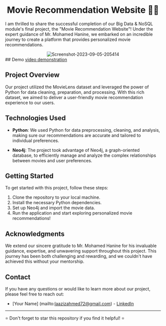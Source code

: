<div align="center">
  <h1>Movie Recommendation Website 🎥🌟</h1>
</div>

<p>I am thrilled to share the successful completion of our Big Data & NoSQL module's final project, the "Movie Recommendation Website"! Under the expert guidance of Mr. Mohamed Hanine, we embarked on an incredible journey to create a platform that provides personalized movie recommendations.</p>

<div align="center">
  <img src="https://i.ibb.co/hDhJT0F/Screenshot-2023-09-05-205414.png" alt="Screenshot-2023-09-05-205414" border="0">
</div>
## Demo
<a href="https://www.linkedin.com/posts/ahmed-laaziz-4b2168218_python-neo4j-database-activity-7071087011943567360-1Ou7?utm_source=share&utm_medium=member_desktop">video demonstration</a>

## Project Overview
Our project utilized the MovieLens dataset and leveraged the power of Python for data cleaning, preparation, and processing. With this rich dataset, we aimed to deliver a user-friendly movie recommendation experience to our users.

## Technologies Used
- **Python**: We used Python for data preprocessing, cleaning, and analysis, making sure our recommendations are accurate and tailored to individual preferences.

- **Neo4j**: The project took advantage of Neo4j, a graph-oriented database, to efficiently manage and analyze the complex relationships between movies and user preferences.

## Getting Started
To get started with this project, follow these steps:
1. Clone the repository to your local machine.
2. Install the necessary Python dependencies.
3. Set up Neo4j and import the movie data.
4. Run the application and start exploring personalized movie recommendations!

## Acknowledgments
We extend our sincere gratitude to Mr. Mohamed Hanine for his invaluable guidance, expertise, and unwavering support throughout this project. This journey has been both challenging and rewarding, and we couldn't have achieved this without your mentorship.

## Contact
If you have any questions or would like to learn more about our project, please feel free to reach out:

- [Your Name] (mailto:laazizahmed72@gmail.com) - [LinkedIn]([your-linkedin-profile-link](https://www.linkedin.com/in/ahmed-laaziz-4b2168218/))

---

⭐ Don't forget to star this repository if you find it helpful! ⭐
